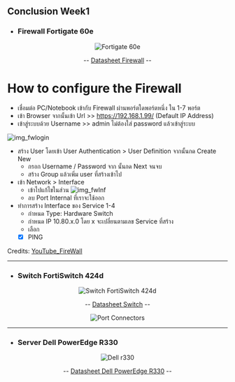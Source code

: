 ## Conclusion Week1

- ### Firewall Fortigate 60e

<div align="center">

![Fortigate 60e](https://img5.pic.in.th/file/secure-sv1/Screenshot-2024-04-06-195913.png)

-- [Datasheet Firewall] --

[Datasheet Firewall]: https://www.firewalls.com/pub/media/wysiwyg/datasheets/Fortinet/FG-FW-60E.pdf

</div>

# How to configure the Firewall
* เชื่อมต่อ PC/Notebook เข้ากับ Firewall ผ่านพอร์ตใดพอร์ตหนึ่ง ใน 1-7 พอร์ต
* เข้า Browser จากนั้นเข้า Url >> https://192.168.1.99/ (Default IP Address)
* เข้าสู่ระบบด้วย Username >> admin ไม่ต้องใส่ password แล้วเข้าสู่ระบบ

![img_fwlogin](https://img5.pic.in.th/file/secure-sv1/Screenshot-2024-04-06-234327.png)
* สร้าง User โดยเข้า User Authentication > User Definition จากนั้นกด Create New
    * กรอก Username / Password จาก นั้นกด Next จนจบ
    * สร้าง Group แล้วเพิ่ม user ที่สร้างเข้าไป
* เข้า Network > Interface
    * เข้าไปแก้ไขในส่วน
    ![img_fwInf](https://i.postimg.cc/fLDDX915/Screenshot-2024-04-07-002414.png)
    * ลบ Port Internal ที่เราจะใช้ออก
* ทำการสร้าง Interface ของ Service 1-4
    * กำหนด Type: Hardware Switch
    * กำหนด IP 10.80.x.0 โดย x จะเปลี่ยนตามเลข Service ที่สร้าง
    * เลือก
    - [x] PING

Credits: [YouTube_FireWall]

[YouTube_FireWall]: https://www.youtube.com/watch?v=XcghOBrZANc&list=PLlEVCBdM7ELOSd9zLJNE3FrIMzZiWlSkm
---

- ### Switch FortiSwitch 424d

<div align="center">

![Switch FortiSwitch 424d](https://www.avfirewalls.com.au/images/FortiSwitch/FortiSwitch-424D.png)

-- [Datasheet Switch] --

[Datasheet Switch]: https://www.avfirewalls.com.au/FortiSwitch-424D.asp

![Port Connectors](https://img2.pic.in.th/pic/Screenshot-2024-04-06-201851.png)

</div>

---

- ### Server Dell PowerEdge R330

<div align="center">

![Dell r330](https://img2.pic.in.th/pic/h3t89sll.png)

-- [Datasheet Dell PowerEdge R330] --

[Datasheet Dell PowerEdge R330]:https://i.dell.com/sites/csdocuments/Shared-Content_data-Sheets_Documents/en/aa/Dell_PowerEdge_R330_SpecSheet_final.pdf

</div>
